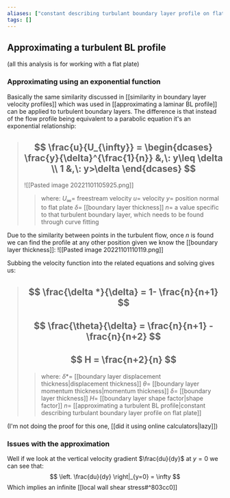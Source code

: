 ```yaml
---
aliases: ["constant describing turbulant boundary layer profile on flat plate"]
tags: []
---
```


## Approximating a turbulent BL profile

(all this analysis is for working with a flat plate)

### Approximating using an exponential function

Basically the same similarity discussed in [[similarity in boundary layer velocity profiles]] which was used in [[approximating a laminar BL profile]] can be applied to turbulent boundary layers. The difference is that instead of the flow profile being equivalent to a parabolic equation it's an exponential relationship: 

> ## $$ \frac{u}{U_{\infty}} = \begin{dcases} \frac{y}{\delta}^{\frac{1}{n}} &,\: y\leq \delta \\ 1 &,\: y>\delta \end{dcases} $$ 
> ![[Pasted image 20221101105925.png]]
>> where:
>> $U_{\infty}=$ freestream velocity
>> $u=$ velocity
>> $y=$ position normal to flat plate
>> $\delta=$ [[boundary layer thickness]]
>> $n=$ a value specific to that turbulent boundary layer, which needs to be found through curve fitting

Due to the similarity between points in the turbulent flow, once $n$ is found we can find the profile at any other position given we know the [[boundary layer thickness]]:
![[Pasted image 20221101110119.png]]

Subbing the velocity function into the related equations and solving gives us:

> ## $$ \frac{\delta *}{\delta} = 1- \frac{n}{n+1} $$ 
> ## $$ \frac{\theta}{\delta} = \frac{n}{n+1} - \frac{n}{n+2} $$ 
> ## $$ H = \frac{n+2}{n} $$ 
>> where:
>> $\delta *=$ [[boundary layer displacement thickness|displacement thickness]]
>> $\theta=$ [[boundary layer momentum thickness|momentum thickness]]
>> $\delta=$ [[boundary layer thickness]]
>> $H=$ [[boundary layer shape factor|shape factor]]
>> $n=$ [[approximating a turbulent BL profile|constant describing turbulant boundary layer profile on flat plate]]

(I'm not doing the proof for this one, [[did it using online calculators|lazy]])

### Issues with the approximation

Well if we look at the vertical velocity gradient $\frac{du}{dy}$ at $y=0$ we can see that:
$$ \left. \frac{du}{dy} \right|_{y=0} = \infty $$
Which implies an infinite [[local wall shear stress#^803cc0]]
